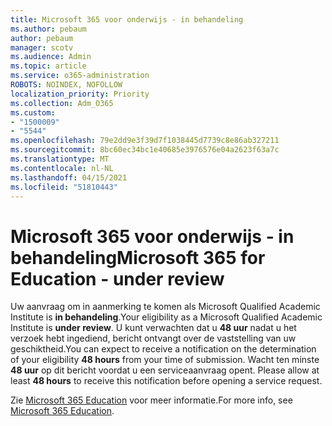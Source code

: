 ```yaml
---
title: Microsoft 365 voor onderwijs - in behandeling
ms.author: pebaum
author: pebaum
manager: scotv
ms.audience: Admin
ms.topic: article
ms.service: o365-administration
ROBOTS: NOINDEX, NOFOLLOW
localization_priority: Priority
ms.collection: Adm_O365
ms.custom:
- "1500009"
- "5544"
ms.openlocfilehash: 79e2dd9e3f39d7f1038445d7739c8e86ab327211
ms.sourcegitcommit: 8bc60ec34bc1e40685e3976576e04a2623f63a7c
ms.translationtype: MT
ms.contentlocale: nl-NL
ms.lasthandoff: 04/15/2021
ms.locfileid: "51810443"
---
```

# <a name="microsoft-365-for-education---under-review"></a><span data-ttu-id="17a5d-102">Microsoft 365 voor onderwijs - in behandeling</span><span class="sxs-lookup"><span data-stu-id="17a5d-102">Microsoft 365 for Education - under review</span></span>

<span data-ttu-id="17a5d-103">Uw aanvraag om in aanmerking te komen als Microsoft Qualified Academic Institute is **in behandeling**.</span><span class="sxs-lookup"><span data-stu-id="17a5d-103">Your eligibility as a Microsoft Qualified Academic Institute is **under review**.</span></span> <span data-ttu-id="17a5d-104">U kunt verwachten dat u **48 uur** nadat u het verzoek hebt ingediend, bericht ontvangt over de vaststelling van uw geschiktheid.</span><span class="sxs-lookup"><span data-stu-id="17a5d-104">You can expect to receive a notification on the determination of your eligibility **48 hours** from your time of submission.</span></span> <span data-ttu-id="17a5d-105">Wacht ten minste **48 uur** op dit bericht voordat u een serviceaanvraag opent. </span><span class="sxs-lookup"><span data-stu-id="17a5d-105">Please allow at least **48 hours** to receive this notification before opening a service request.</span></span>

<span data-ttu-id="17a5d-106">Zie [Microsoft 365 Education](https://www.microsoft.com/education/buy-license/microsoft365) voor meer informatie.</span><span class="sxs-lookup"><span data-stu-id="17a5d-106">For more info, see [Microsoft 365 Education](https://www.microsoft.com/education/buy-license/microsoft365).</span></span>
